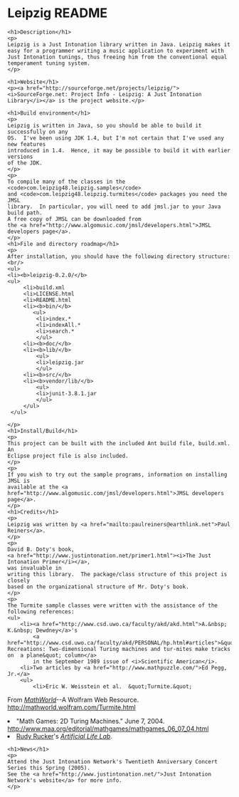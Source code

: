 # Leipzig README
	<h1>Description</h1>
	<p>
	Leipzig is a Just Intonation library written in Java. Leipzig makes it easy for a programmer writing a music application to experiment with Just Intonation tunings, thus freeing him from the conventional equal temperament tuning system.
	</p>
	
	<h1>Website</h1>
	<p><a href="http://sourceforge.net/projects/leipzig/"><i>SourceForge.net: Project Info - Leipzig: A Just Intonation Library</i></a> is the project website.</p>
	
	<h1>Build environment</h1>
	<p>
	Leipzig is written in Java, so you should be able to build it successfully on any 
	OS.  I've been using JDK 1.4, but I'm not certain that I've used any new features 
	introduced in 1.4.  Hence, it may be possible to build it with earlier versions 
	of the JDK.
	</p>
	<p>
	To compile many of the classes in the <code>com.leipzig48.leipzig.samples</code> 
	and <code>com.leipzig48.leipzig.turmites</code> packages you need the JMSL 
	library.  In particular, you will need to add jmsl.jar to your Java build path.  
	A free copy of JMSL can be downloaded from 
	the <a href="http://www.algomusic.com/jmsl/developers.html">JMSL developers page</a>.
	</p>
	<h1>File and directory roadmap</h1>
	<p>
	After installation, you should have the following directory structure:
	<br/>
	<ul>
	<li><b>leipzig-0.2.0/</b>
	<ul>
		 <li>build.xml
		 <li>LICENSE.html
		 <li>README.html
		 <li><b>bin/</b>
			<ul>
			 <li>index.*
			 <li>indexAll.*
			 <li>search.*
			 </ul>
		 <li><b>doc/</b>
		 <li><b>lib/</b>
			 <ul>
			 <li>leipzig.jar
			 </ul>
		 <li><b>src/</b>
		 <li><b>vendor/lib/</b>
			 <ul>
			 <li>junit-3.8.1.jar
			 </ul>
		 </ul>
	 </ul>
	
	</p>
	<h1>Install/Build</h1>
	<p>
	This project can be built with the included Ant build file, build.xml.  An 
	Eclipse project file is also included.
	</p>
	<p>
	If you wish to try out the sample programs, information on installing JMSL is 
	available at the <a href="http://www.algomusic.com/jmsl/developers.html">JMSL developers page</a>.
	</p>
	<h1>Credits</h1>
	<p>
	Leipzig was written by <a href="mailto:paulreiners@earthlink.net">Paul Reiners</a>.
	</p>
	<p>
	David B. Doty's book, 
	<a href="http://www.justintonation.net/primer1.html"><i>The Just Intonation Primer</i></a>, 
	was invaluable in 
	writing this library.  The package/class structure of this project is closely 
	based on the organizational structure of Mr. Doty's book.
	</p>
	<p>
	The Turmite sample classes were written with the assistance of the following references:
	<ul>
		<li><a href="http://www.csd.uwo.ca/faculty/akd/akd.html">A.&nbsp; K.&nbsp; Dewdney</a>'s 
			<a href="http://www.csd.uwo.ca/faculty/akd/PERSONAL/hp.html#articles">&quot;Computer Recreations: Two-dimensional Turing machines and tur-mites make tracks on  a plane&quot; column</a> 
			in the September 1989 issue of <i>Scientific American</i>.
		<li>Two articles by <a href="http://www.mathpuzzle.com/">Ed Pegg, Jr.</a>
		<ul>
			<li>Eric W. Weisstein et al.  &quot;Turmite.&quot;  
From <a href="http://mathworld.wolfram.com/"><i>MathWorld</i></a>--A Wolfram Web Resource.  <a href="http://mathworld.wolfram.com/Turmite.html">http://mathworld.wolfram.com/Turmite.html</a>
			<li>&quot;Math Games: 2D Turing Machines.&quot;  June 7, 2004.  <A NAME="tex2html165"
 HREF="http://www.maa.org/editorial/mathgames/mathgames_06_07_04.html">http://www.maa.org/editorial/mathgames/mathgames_06_07_04.html</A>
		</ul>
	<li><a href="http://www.mathcs.sjsu.edu/faculty/rucker/">Rudy Rucker</a>'s <a href="http://www.mathcs.sjsu.edu/faculty/rucker/boppers.htm"><i>Artificial Life Lab</i></a>.
	</ul>
	</p>
	
	<h1>News</h1>
	<p>
	Attend the Just Intonation Network's Twentieth Anniversary Concert Series this Spring (2005).
	See the <a href="http://www.justintonation.net/">Just Intonation Network's website</a> for more info.
	</p>
